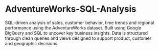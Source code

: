 # AdventureWorks-SQL-Analysis
SQL-driven analysis of sales, customer behavior, time trends and regional performance using the AdventureWorks dataset. Built using Google BigQuery and SQL to uncover key business insights. Data is structured through clean queries and views designed to support product, customer and geographic decisions.
